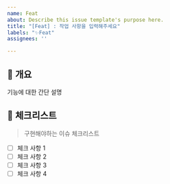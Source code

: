 ```yaml
---
name: Feat
about: Describe this issue template's purpose here.
title: "[Feat] : 작업 사항을 입력해주세요"
labels: "✨Feat"
assignees: ''

---
```


## 💁 개요
기능에 대한 간단 설명

## 📑 체크리스트
> 구현해야하는 이슈 체크리스트

- [ ] 체크 사항 1
- [ ] 체크 사항 2
- [ ] 체크 사항 3
- [ ] 체크 사항 4
